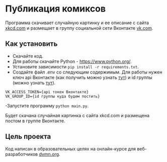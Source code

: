 # Публикация комиксов

Программа скачивает случайную картинку и ее описание с сайта [xkcd.com](https://xkcd.com/  "xkcd.com") и размещает в группу социальной сети Вконтакте [vk.com](https://vk.com/  "vk.com").

## Как установить

- Скачайте код.
- Для работы скачайте Python - https://www.python.org/.
- Установите зависимости `pip install -r requirements.txt`.
- Создайте файл .env со следующим содержимым.
Для работы нужен ключ api Вконтакте (как получить можно узнать [тут](https://vk.com/dev/first_guide/  "vk.com")) и id группы (можно узнать [тут](https://regvk.com/id/  "regvk.com")).
```
VK_ACCESS_TOKEN={api токен Вконтакте}
VK_GROUP_ID={id группы куда будем постить}
```
-Запустите программу `python main.py`.

Будет скачана случайная картинка с сайта xkcd.com и размещена постом в группе Вконтакте.

## Цель проекта

Код написан в образовательных целях на онлайн-курсе для веб-разработчиков [dvmn.org](https://dvmn.org/).